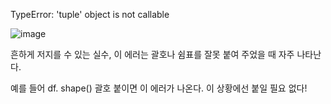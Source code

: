 TypeError: 'tuple' object is not callable

![image](https://user-images.githubusercontent.com/89775352/164449430-f6bf69dc-79ab-4b2d-a264-ebba6385c799.png)


흔하게 저지를 수 있는 실수, 이 에러는 괄호나 쉼표를 잘못 붙여 주었을 때 자주 나타난다. 

예를 들어 df. shape() 괄호 붙이면 이 에러가 나온다. 이 상황에선 붙일 필요 없다!  
